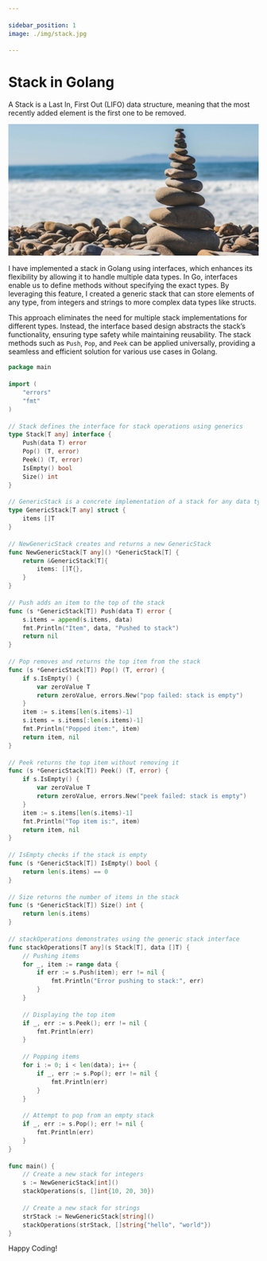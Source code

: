 ```yaml
---

sidebar_position: 1
image: ./img/stack.jpg

---
```


# Stack in Golang

A Stack is a Last In, First Out (LIFO) data structure, meaning that the most recently added element is the first one to be removed.

![Stack](./img/stack.jpg)

I have implemented a stack in Golang using interfaces, which enhances its flexibility by allowing it to handle multiple data types. In Go, interfaces enable us to define methods without specifying the exact types. By leveraging this feature, I created a generic stack that can store elements of any type, from integers and strings to more complex data types like structs.

This approach eliminates the need for multiple stack implementations for different types. Instead, the interface based design abstracts the stack’s functionality, ensuring type safety while maintaining reusability. The stack methods such as `Push`, `Pop`, and `Peek` can be applied universally, providing a seamless and efficient solution for various use cases in Golang.

```go
package main

import (
    "errors"
    "fmt"
)

// Stack defines the interface for stack operations using generics
type Stack[T any] interface {
    Push(data T) error
    Pop() (T, error)
    Peek() (T, error)
    IsEmpty() bool
    Size() int
}

// GenericStack is a concrete implementation of a stack for any data type
type GenericStack[T any] struct {
    items []T
}

// NewGenericStack creates and returns a new GenericStack
func NewGenericStack[T any]() *GenericStack[T] {
    return &GenericStack[T]{
        items: []T{},
    }
}

// Push adds an item to the top of the stack
func (s *GenericStack[T]) Push(data T) error {
    s.items = append(s.items, data)
    fmt.Println("Item", data, "Pushed to stack")
    return nil
}

// Pop removes and returns the top item from the stack
func (s *GenericStack[T]) Pop() (T, error) {
    if s.IsEmpty() {
        var zeroValue T
        return zeroValue, errors.New("pop failed: stack is empty")
    }
    item := s.items[len(s.items)-1]
    s.items = s.items[:len(s.items)-1]
    fmt.Println("Popped item:", item)
    return item, nil
}

// Peek returns the top item without removing it
func (s *GenericStack[T]) Peek() (T, error) {
    if s.IsEmpty() {
        var zeroValue T
        return zeroValue, errors.New("peek failed: stack is empty")
    }
    item := s.items[len(s.items)-1]
    fmt.Println("Top item is:", item)
    return item, nil
}

// IsEmpty checks if the stack is empty
func (s *GenericStack[T]) IsEmpty() bool {
    return len(s.items) == 0
}

// Size returns the number of items in the stack
func (s *GenericStack[T]) Size() int {
    return len(s.items)
}

// stackOperations demonstrates using the generic stack interface
func stackOperations[T any](s Stack[T], data []T) {
    // Pushing items
    for _, item := range data {
        if err := s.Push(item); err != nil {
            fmt.Println("Error pushing to stack:", err)
        }
    }

    // Displaying the top item
    if _, err := s.Peek(); err != nil {
        fmt.Println(err)
    }

    // Popping items
    for i := 0; i < len(data); i++ {
        if _, err := s.Pop(); err != nil {
            fmt.Println(err)
        }
    }

    // Attempt to pop from an empty stack
    if _, err := s.Pop(); err != nil {
        fmt.Println(err)
    }
}

func main() {
    // Create a new stack for integers
    s := NewGenericStack[int]()
    stackOperations(s, []int{10, 20, 30})

    // Create a new stack for strings
    strStack := NewGenericStack[string]()
    stackOperations(strStack, []string{"hello", "world"})
}


```

Happy Coding!

